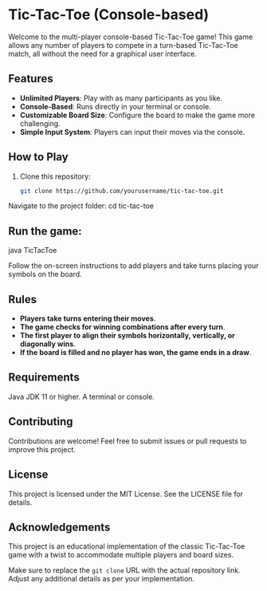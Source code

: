 # Tic-Tac-Toe (Console-based)

Welcome to the multi-player console-based Tic-Tac-Toe game! This game allows any number of players to compete in a turn-based Tic-Tac-Toe match, all without the need for a graphical user interface.

## Features
- **Unlimited Players**: Play with as many participants as you like.
- **Console-Based**: Runs directly in your terminal or console.
- **Customizable Board Size**: Configure the board to make the game more challenging.
- **Simple Input System**: Players can input their moves via the console.

## How to Play
1. Clone this repository:
   ```bash
   git clone https://github.com/yourusername/tic-tac-toe.git
Navigate to the project folder:
cd tic-tac-toe

## Run the game:
java TicTacToe

Follow the on-screen instructions to add players and take turns placing your symbols on the board.


## Rules
- **Players take turns entering their moves**.
- **The game checks for winning combinations after every turn**.
- **The first player to align their symbols horizontally, vertically, or diagonally wins**.
- **If the board is filled and no player has won, the game ends in a draw**.


## Requirements
Java JDK 11 or higher.
A terminal or console.


## Contributing
Contributions are welcome! Feel free to submit issues or pull requests to improve this project.

## License
This project is licensed under the MIT License. See the LICENSE file for details.

## Acknowledgements
This project is an educational implementation of the classic Tic-Tac-Toe game with a twist to accommodate multiple players and board sizes.


Make sure to replace the `git clone` URL with the actual repository link. Adjust any additional details as per your implementation.





